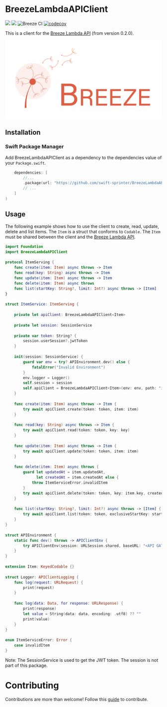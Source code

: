 # BreezeLambdaAPIClient
[![](https://img.shields.io/endpoint?url=https%3A%2F%2Fswiftpackageindex.com%2Fapi%2Fpackages%2Fswift-serverless%2FBreezeLambdaAPIClient%2Fbadge%3Ftype%3Dswift-versions)](https://swiftpackageindex.com/swift-serverless/BreezeLambdaAPIClient) [![](https://img.shields.io/endpoint?url=https%3A%2F%2Fswiftpackageindex.com%2Fapi%2Fpackages%2Fswift-serverless%2FBreezeLambdaAPIClient%2Fbadge%3Ftype%3Dplatforms)](https://swiftpackageindex.com/swift-serverless/BreezeLambdaAPIClient) ![Breeze CI](https://github.com/swift-sprinter/BreezeLambdaAPIClient/actions/workflows/swift-test.yml/badge.svg) [![codecov](https://codecov.io/gh/swift-sprinter/BreezeLambdaAPIClient/branch/main/graph/badge.svg?token=PJR7YGBSQ0)](https://codecov.io/gh/swift-sprinter/BreezeLambdaAPIClient)

This is a client for the [Breeze Lambda API](https://github.com/swift-sprinter/Breeze) (from version 0.2.0).

![Breeze](logo.png)

## Installation

### Swift Package Manager

Add BreezeLambdaAPIClient as a dependency to the dependencies value of your `Package.swift`.

```swift
    dependencies: [
        //...
        .package(url: "https://github.com/swift-sprinter/BreezeLambdaAPIClient.git", from: "0.2.0"),
        // ...
    ]
)
```

## Usage

The following example shows how to use the client to create, read, update, delete and list items.
The `Item` is a struct that conforms to `Codable`.
The `Item` must be shared between the client and the [Breeze Lambda API](https://github.com/swift-sprinter/Breeze).

```swift
import Foundation
import BreezeLambdaAPIClient

protocol ItemServing {
    func create(item: Item) async throws -> Item
    func read(key: String) async throws -> Item
    func update(item: Item) async throws -> Item
    func delete(item: Item) async throws
    func list(startKey: String?, limit: Int?) async throws -> [Item]
}

struct ItemService: ItemServing {
    
    private let apiClient: BreezeLambdaAPIClient<Item>
    
    private let session: SessionService
    
    private var token: String? {
        session.userSession?.jwtToken
    }
    
    init(session: SessionService) {
        guard var env = try? APIEnvironment.dev() else {
            fatalError("Invalid Environment")
        }
        env.logger = Logger()
        self.session = session
        self.apiClient = BreezeLambdaAPIClient<Item>(env: env, path: "items", additionalHeaders: [:])
    }
    
    func create(item: Item) async throws -> Item {
        try await apiClient.create(token: token, item: item)
    }
    
    func read(key: String) async throws -> Item {
        try await apiClient.read(token: token, key: key)
    }
    
    func update(item: Item) async throws -> Item {
        try await apiClient.update(token: token, item: item)
    }
    
    func delete(item: Item) async throws {
        guard let updatedAt = item.updatedAt,
              let createdAt = item.createdAt else {
            throw ItemServiceError.invalidItem
        }
        try await apiClient.delete(token: token, key: item.key, createdAt: createdAt, updatedAt: updatedAt)
    }
    
    func list(startKey: String?, limit: Int?) async throws -> [Item] {
        try await apiClient.list(token: token, exclusiveStartKey: startKey, limit: limit)
    }
}

struct APIEnvironment {
    static func dev() throws -> APIClientEnv {
        try APIClientEnv(session: URLSession.shared, baseURL: "<API GATEWAY URL>", logger: nil)
    }
}

extension Item: KeyedCodable {}

struct Logger: APIClientLogging {
    func log(request: URLRequest) {
        print(request)
    }
    
    func log(data: Data, for response: URLResponse) {
        print(response)
        let value = String(data: data, encoding: .utf8) ?? ""
        print(value)
    }
}

enum ItemServiceError: Error {
    case invalidItem
}
```

Note:
The SessionService is used to get the JWT token. The session is not part of this package.

# Contributing

Contributions are more than welcome! Follow this [guide](https://github.com/swift-sprinter/BreezeLambdaAPIClient/blob/main/CONTRIBUTING.md) to contribute.